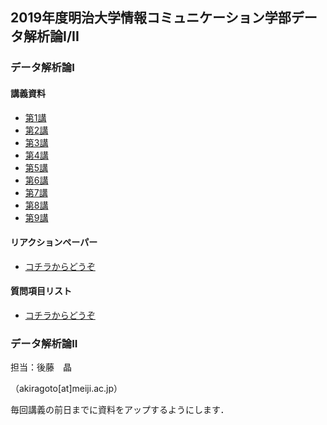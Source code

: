 ## 2019年度明治大学情報コミュニケーション学部データ解析論I/II

### データ解析論I

#### 講義資料

* [第1講](https://akrgt.github.io/2019DA/I/1st.html)
* [第2講](https://akrgt.github.io/2019DA/I/2nd.html)
* [第3講](https://akrgt.github.io/2019DA/I/3rd.html)
* [第4講](https://akrgt.github.io/2019DA/I/4th.html)
* [第5講](https://akrgt.github.io/2019DA/I/5th.html)
* [第6講](https://akrgt.github.io/2019DA/I/6th.html)
* [第7講](https://akrgt.github.io/2019DA/I/7th.html)
* [第8講](https://akrgt.github.io/2019DA/I/8th.html)
* [第9講](https://akrgt.github.io/2019DA/I/9th.html)

#### リアクションペーパー

* [コチラからどうぞ](https://forms.gle/UxMVP1Nmg12AZNdw6)

#### 質問項目リスト

* [コチラからどうぞ](https://docs.google.com/spreadsheets/d/1TNtBJdar2XiVRUFFK_5aTY-zReMA44iqWLXdx6L56HY/edit?usp=sharing)





### データ解析論II





担当：後藤　晶

（akiragoto[at]meiji.ac.jp）

毎回講義の前日までに資料をアップするようにします．